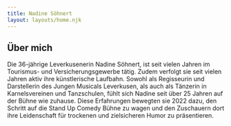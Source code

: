 ```yaml
---
title: Nadine Söhnert
layout: layouts/home.njk
---
```


## Über mich 

Die 36-jährige Leverkusenerin Nadine Söhnert, ist seit vielen Jahren im Tourismus- und Versicherungsgewerbe tätig. Zudem verfolgt sie seit vielen Jahren aktiv ihre künstlerische Laufbahn. Sowohl als Regisseurin und Darstellerin des Jungen Musicals Leverkusen, als auch als Tänzerin in Karnelsvereinen und Tanzschulen, fühlt sich Nadine seit über 25 Jahren auf der Bühne wie zuhause. Diese Erfahrungen bewegten sie 2022 dazu, den Schritt auf die Stand Up Comedy Bühne zu wagen und den Zuschauern dort ihre Leidenschaft für trockenen und zielsicheren Humor zu präsentieren.